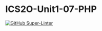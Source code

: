 # ICS2O-Unit1-07-PHP

[![GitHub Super-Linter](https://github.com/shuang768/ICS2O-Unit1-07-PHP/workflows/Lint%20Code%20Base/badge.svg)](https://github.com/marketplace/actions/super-linter)
